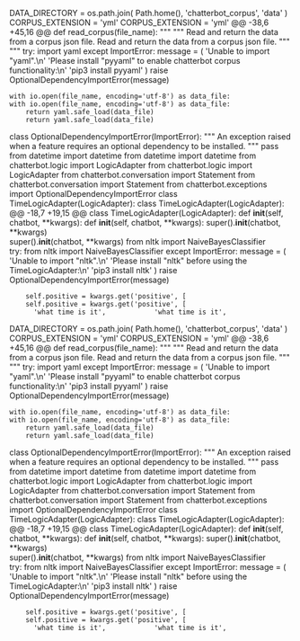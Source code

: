  DATA_DIRECTORY = os.path.join(
        Path.home(),
        'chatterbot_corpus',
        'data'
    )
CORPUS_EXTENSION = 'yml' CORPUS_EXTENSION = 'yml'
@@ -38,6 +45,16 @@ def read_corpus(file_name):
    """    """
    Read and return the data from a corpus json file.
    Read and return the data from a corpus json file.
    """    """
    try:
        import yaml
    except ImportError:
        message = (
            'Unable to import "yaml".\n'
            'Please install "pyyaml" to enable chatterbot corpus functionality:\n'
            'pip3 install pyyaml'
        )
        raise OptionalDependencyImportError(message)

    with io.open(file_name, encoding='utf-8') as data_file:  
    with io.open(file_name, encoding='utf-8') as data_file:
        return yaml.safe_load(data_file)    
        return yaml.safe_load(data_file)
class OptionalDependencyImportError(ImportError):
    """
    An exception raised when a feature requires an optional dependency to be installed.
    """
    pass
from datetime import datetime from datetime import datetime
from chatterbot.logic import LogicAdapter from chatterbot.logic import LogicAdapter
from chatterbot.conversation import Statement from chatterbot.conversation import Statement
from chatterbot.exceptions import OptionalDependencyImportError
class TimeLogicAdapter(LogicAdapter): class TimeLogicAdapter(LogicAdapter):
@@ -18,7 +19,15 @@ class TimeLogicAdapter(LogicAdapter):
   def __init__(self, chatbot, **kwargs):
   def __init__(self, chatbot, **kwargs):
        super().__init__(chatbot, **kwargs)    
        super().__init__(chatbot, **kwargs)
        from nltk import NaiveBayesClassifier    
        try:
            from nltk import NaiveBayesClassifier
        except ImportError:
            message = (
                'Unable to import "nltk".\n'
                'Please install "nltk" before using the TimeLogicAdapter:\n'
                'pip3 install nltk'
            )
            raise OptionalDependencyImportError(message)


        self.positive = kwargs.get('positive', [      
        self.positive = kwargs.get('positive', [
          'what time is it',            'what time is it',

 DATA_DIRECTORY = os.path.join(
        Path.home(),
        'chatterbot_corpus',
        'data'
    )
CORPUS_EXTENSION = 'yml' CORPUS_EXTENSION = 'yml'
@@ -38,6 +45,16 @@ def read_corpus(file_name):
    """    """
    Read and return the data from a corpus json file.
    Read and return the data from a corpus json file.
    """    """
    try:
        import yaml
    except ImportError:
        message = (
            'Unable to import "yaml".\n'
            'Please install "pyyaml" to enable chatterbot corpus functionality:\n'
            'pip3 install pyyaml'
        )
        raise OptionalDependencyImportError(message)

    with io.open(file_name, encoding='utf-8') as data_file:  
    with io.open(file_name, encoding='utf-8') as data_file:
        return yaml.safe_load(data_file)    
        return yaml.safe_load(data_file)
class OptionalDependencyImportError(ImportError):
    """
    An exception raised when a feature requires an optional dependency to be installed.
    """
    pass
from datetime import datetime from datetime import datetime
from chatterbot.logic import LogicAdapter from chatterbot.logic import LogicAdapter
from chatterbot.conversation import Statement from chatterbot.conversation import Statement
from chatterbot.exceptions import OptionalDependencyImportError
class TimeLogicAdapter(LogicAdapter): class TimeLogicAdapter(LogicAdapter):
@@ -18,7 +19,15 @@ class TimeLogicAdapter(LogicAdapter):
   def __init__(self, chatbot, **kwargs):
   def __init__(self, chatbot, **kwargs):
        super().__init__(chatbot, **kwargs)    
        super().__init__(chatbot, **kwargs)
        from nltk import NaiveBayesClassifier    
        try:
            from nltk import NaiveBayesClassifier
        except ImportError:
            message = (
                'Unable to import "nltk".\n'
                'Please install "nltk" before using the TimeLogicAdapter:\n'
                'pip3 install nltk'
            )
            raise OptionalDependencyImportError(message)


        self.positive = kwargs.get('positive', [      
        self.positive = kwargs.get('positive', [
          'what time is it',            'what time is it',

